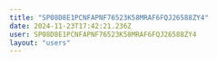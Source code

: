 ```yaml
---
title: "SP08D8E1PCNFAPNF76523K58MRAF6FQJ26588ZY4"
date: 2024-11-23T17:42:21.236Z
user: SP08D8E1PCNFAPNF76523K58MRAF6FQJ26588ZY4
layout: "users"
---
```

    